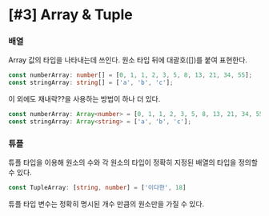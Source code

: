 # [#3] Array & Tuple

### 배열

Array 값의 타입을 나타내는데 쓰인다. 원소 타입 뒤에 대괄호([])를 붙여 표현한다.

```ts
const numberArray: number[] = [0, 1, 1, 2, 3, 5, 8, 13, 21, 34, 55];
const stringArray: string[] = ['a', 'b', 'c'];
```

이 외에도 재내락??을 사용하는 방법이 하나 더 있다.

```ts
const numberArray: Array<number> = [0, 1, 1, 2, 3, 5, 8, 13, 21, 34, 55];
const stringArray: Array<string> = ['a', 'b', 'c'];
```

### 튜플 

튜플 타입을 이용해 원소의 수와 각 원소의 타입이 정확히 지정된 배열의 타입을 정의할 수 있다.

```ts
const TupleArray: [string, number] = ['이다한', 18]
```

튜플 타입 변수는 정확히 명시된 개수 만큼의 원소만을 가질 수 있다. 